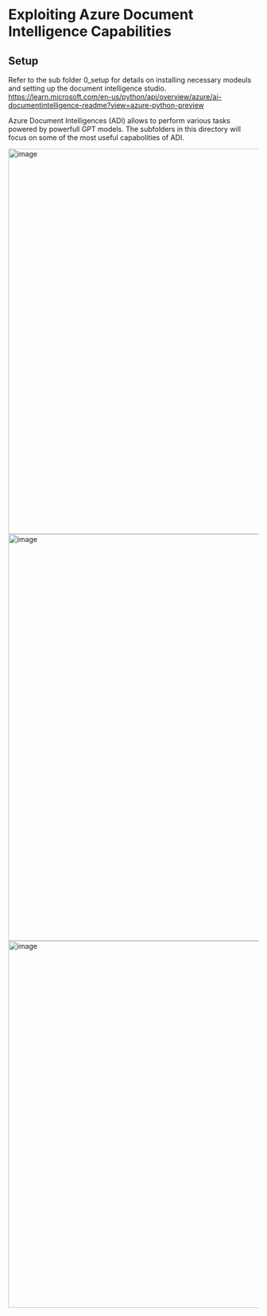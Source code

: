 # Exploiting Azure Document Intelligence Capabilities

## Setup
Refer to the sub folder 0_setup for details on installing necessary modeuls and setting up the document intelligence studio.
https://learn.microsoft.com/en-us/python/api/overview/azure/ai-documentintelligence-readme?view=azure-python-preview

Azure Document Intelligences (ADI) allows to perform various tasks powered by powerfull GPT models. The subfolders in this directory will focus on some of the most useful capabolities of ADI.

<img width="776" alt="image" src="https://github.com/user-attachments/assets/a70735be-f5ed-42f8-9430-faa64ea281c2">

<img width="819" alt="image" src="https://github.com/user-attachments/assets/2f6e4460-4525-4e14-972d-1e05e6f406f3">

<img width="739" alt="image" src="https://github.com/user-attachments/assets/63a2e760-ea89-4b12-a2ae-0851fe2ead46">
